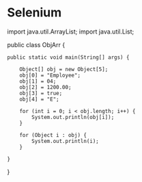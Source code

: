 # Selenium
import java.util.ArrayList;
import java.util.List;

public class ObjArr {

	public static void main(String[] args) {

		Object[] obj = new Object[5];
		obj[0] = "Employee";
		obj[1] = 04;
		obj[2] = 1200.00;
		obj[3] = true;
		obj[4] = "E";

		for (int i = 0; i < obj.length; i++) {
			System.out.println(obj[i]);
		}

		for (Object i : obj) {
			System.out.println(i);
		}

	}

}
